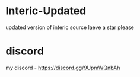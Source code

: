 # Interic-Updated
updated version of interic source
laeve a star please

# discord
my discord - https://discord.gg/9UpmWQnbAh
